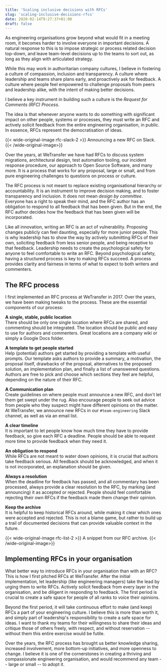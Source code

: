 ```yaml
---
title: 'Scaling inclusive decisions with RFCs'
slug: 'scaling-inclusive-decisions-rfcs'
date: 2020-02-14T9:27:37+01:00
draft: false
---
```


As engineering organisations grow beyond what would fit in a meeting room, it becomes harder to involve everyone in important decisions. A natural response to this is to impose strategic or process related decision top-down, and leave team-level decisions up to the teams to sort out, as long as they align with articulated strategy.

While this may work in authoritarian company cultures, I believe in fostering a culture of compassion, inclusion and transparency. A culture where leadership and teams share plans early, and proactively ask for feedback. A culture where people feel empowered to challenge proposals from peers and leadership alike, with the intent of making better decisions. 

I believe a key instrument in building such a culture is the _Request for Comments (RFC) Process_.

The idea is that whenever anyone wants to do something with significant impact on other people, systems or processes, they must write an RFC and actively solicit feedback from the entire engineering organisation, in public. In essence, RFCs represent the democratisation of ideas.

{{< wide-original-image rfc-slack-2 >}}
    Announcing a new RFC on Slack.
{{< /wide-original-image>}}

Over the years, at WeTransfer we have had RFCs to discuss system migrations, architectural design, test automation tooling, our incident response procedure, our approach to Open Source Software, and many more. It is a process that works for any proposal, large or small, and from pure engineering challenges to questions on process or culture.

The RFC process is not meant to replace existing organisational hierarchy or accountability. It is an instrument to improve decision making, and to foster transparency and inclusion. It does not mean _design by committee_. Everyone has a right to speak their mind, and the RFC author has an obligation to respond to all feedback that has been given. But in the end, the RFC author decides how the feedback that has been given will be incorporated. 

Like all innovation, writing an RFC is an act of vulnerability. Proposing changes publicly can feel daunting, especially for more junior people. This is why leadership has to show the way by actively submitting RFCs of their own, soliciting feedback from less senior people, and being receptive to that feedback. Leadership needs to create the psychological safety for anyone to feel comfortable to write an RFC. Beyond psychological safety, having a structured process is key to making RFCs succeed. A process provides clarity and fairness in terms of what to expect to both writers and commenters.

## The RFC process

I first implemented an RFC process at WeTransfer in 2017. Over the years, we have been making tweaks to the process. These are the essential components of our process:

**A single, stable, public location**<br>
There should be only one single location where RFCs are shared, and commenting should be integrated. The location should be public and easy to use for authors and commenters. Great locations are a company wiki or simply a Google Docs folder.

**A template to get people started**<br>
Help (potential) authors get started by providing a template with useful prompts. Our template asks authors to provide a summary, a motivation, the proposal itself, drawbacks of the proposal, alternatives to the proposed solution, an implementation plan, and finally a list of unanswered questions. Authors are free to pick and choose which sections they feel are helpful, depending on the nature of their RFC.

**A Communication plan**<br>
Create guidelines on where people must announce a new RFC, and don't let them get swept under the rug. Also encourage people to seek out advice from people who they suspect might have different opinions on the matter. At WeTransfer, we announce new RFCs in our ```#team-engineering``` Slack channel, as well as via an email list.

**A clear timeline**<br>
It is important to let people know how much time they have to provide feedback, so give each RFC a deadline. People should be able to request more time to provide feedback when they need it.

**An obligation to respond**<br>
While RFCs are not meant to water down opinions, it is crucial that authors take feedback serious. All feedback should be acknowledged, and when it is not incorporated, an explanation should be given. 

**Always a resolution**<br>
When the deadline for feedback has passed, and all commentary has been processed, always provide a clear resolution to the RFC, by marking (and announcing) it as accepted or rejected. People should feel comfortable rejecting their own RFCs if the feedback made them change their opinion.

**Keep the archive**<br>
It is helpful to keep historical RFCs around, while making it clear which ones were accepted and rejected. This is not a blame game, but rather to build up a trail of documented decisions that can provide valuable context in the future.

{{< wide-original-image rfc-list-2 >}}
    A snippet from our RFC archive.
{{< /wide-original-image>}}

## Implementing RFCs in your organisation

What better way to introduce RFCs in your organisation than with an RFC? This is how I first pitched RFCs at WeTransfer. After the initial implementation, let leadership (like engineering managers) take the lead by urging them to write RFCs. Actively solicit feedback from every layer in the organisation, and be diligent in responding to feedback. The first period is crucial to create a safe space for people of all ranks to voice their opinions.

Beyond the first period, it will take continuous effort to make (and keep) RFCs a part of your engineering culture. I believe this is more than worth it, and simply part of leadership's responsibility to create a safe space for ideas. I want to thank my teams for their willingness to share their ideas and critique those of others freely, with respect, and without reservation -- without them this entire exercise would be futile.

Over the years, the RFC process has brought us better knowledge sharing, increased involvement, more bottom-up initiatives, and more openness to change. I believe it is one of the cornerstones in creating a thriving and compassionate engineering organisation, and would recommend any team -- large or small -- to adopt it.